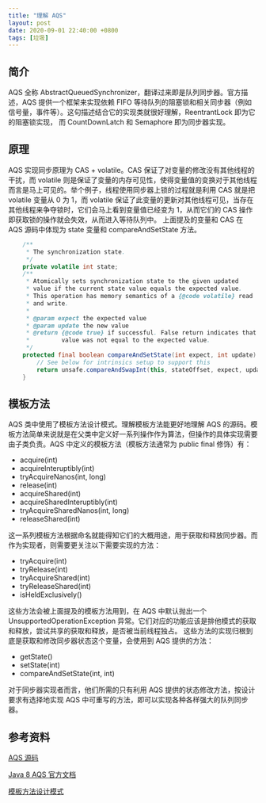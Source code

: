 ```yaml
---
title: "理解 AQS"
layout: post
date: 2020-09-01 22:40:00 +0800
tags: [垃圾]
---
```


## 简介
AQS 全称 AbstractQueuedSynchronizer，翻译过来即是队列同步器。官方描述，AQS 提供一个框架来实现依赖 FIFO 等待队列的阻塞锁和相关同步器（例如信号量，事件等）。这句描述结合它的实现类就很好理解，ReentrantLock 即为它的阻塞锁实现， 而 CountDownLatch 和 Semaphore 即为同步器实现。

## 原理
AQS 实现同步原理为 CAS + volatile。CAS 保证了对变量的修改没有其他线程的干扰，而 volatile 则是保证了变量的内存可见性，使得变量值的变换对于其他线程而言是马上可见的。举个例子，线程使用同步器上锁的过程就是利用 CAS 就是把 volatile 变量从 0 为 1，而 volatile 保证了此变量的更新对其他线程可见，当存在其他线程来争夺锁时，它们会马上看到变量值已经变为 1，从而它们的 CAS 操作即获取锁的操作就会失效，从而进入等待队列中。
上面提及的变量和 CAS 在 AQS 源码中体现为 state 变量和 compareAndSetState 方法。
``` java
    /**
     * The synchronization state.
     */
    private volatile int state;
    /**
     * Atomically sets synchronization state to the given updated
     * value if the current state value equals the expected value.
     * This operation has memory semantics of a {@code volatile} read
     * and write.
     *
     * @param expect the expected value
     * @param update the new value
     * @return {@code true} if successful. False return indicates that the actual
     *         value was not equal to the expected value.
     */
    protected final boolean compareAndSetState(int expect, int update) {
        // See below for intrinsics setup to support this
        return unsafe.compareAndSwapInt(this, stateOffset, expect, update);
    }
``` 

## 模板方法
AQS 类中使用了模板方法设计模式。理解模板方法能更好地理解 AQS 的源码。模板方法简单来说就是在父类中定义好一系列操作作为算法，但操作的具体实现需要由子类负责。AQS 中定义的模板方法（模板方法通常为 public final 修饰）有：

- acquire(int)
- acquireInteruptibly(int)
- tryAcquireNanos(int, long)
- release(int)
- acquireShared(int)
- acquireSharedInteruptibly(int)
- tryAcquireSharedNanos(int, long)
- releaseShared(int)

这一系列模板方法根据命名就能得知它们的大概用途，用于获取和释放同步器。而作为实现者，则需要更关注以下需要实现的方法：

- tryAcquire(int)
- tryRelease(int)
- tryAcquireShared(int)
- tryReleaseShared(int)
- isHeldExclusively()

这些方法会被上面提及的模板方法用到，在 AQS 中默认抛出一个 UnsupportedOperationException 异常。它们对应的功能应该是排他模式的获取和释放，尝试共享的获取和释放，是否被当前线程独占。
这些方法的实现归根到底是获取和修改同步器状态这个变量，会使用到 AQS 提供的方法：

- getState()
- setState(int)
- compareAndSetState(int, int)

对于同步器实现者而言，他们所需的只有利用 AQS 提供的状态修改方法，按设计要求有选择地实现 AQS 中可重写的方法，即可以实现各种各样强大的队列同步器。

## 参考资料

[AQS 源码](https://github.com/JetBrains/jdk8u_jdk/blob/master/src/share/classes/java/util/concurrent/locks/AbstractQueuedSynchronizer.java)

[Java 8 AQS 官方文档 ](https://docs.oracle.com/javase/8/docs/api/java/util/concurrent/locks/AbstractQueuedSynchronizer.html)

[模板方法设计模式](https://en.wikipedia.org/wiki/Template_method_pattern)





